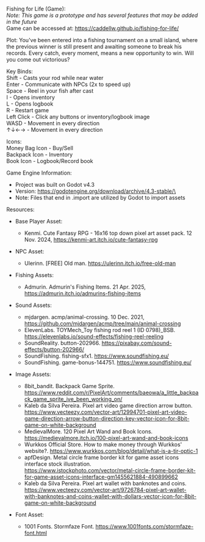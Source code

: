 Fishing for Life (Game):  
*Note: This game is a prototype and has several features that may be added in the future*  
Game can be accessed at: https://caddellw.github.io/fishing-for-life/

Plot: You've been entered into a fishing tournament on a small island, where the previous winner is still present and awaiting someone to break his records. Every catch, every moment, means a new opportunity to win. Will you come out victorious?

Key Binds:  
Shift - Casts your rod while near water  
Enter - Communicate with NPCs (2x to speed up)  
Space - Reel in your fish after cast  
I - Opens inventory  
L - Opens logbook  
R - Restart game  
Left Click - Click any buttons or inventory/logbook image  
WASD - Movement in every direction  
↑↓←→ - Movement in every direction  

Icons:  
Money Bag Icon - Buy/Sell  
Backpack Icon - Inventory  
Book Icon - Logbook/Record book  

Game Engine Information:
- Project was built on Godot v4.3
- Version: https://godotengine.org/download/archive/4.3-stable/\
- Note: Files that end in .import are utilized by Godot to import assets

Resources:  
- Base Player Asset:  
  - Kenmi. Cute Fantasy RPG - 16x16 top down pixel art asset pack. 12 Nov. 2024, https://kenmi-art.itch.io/cute-fantasy-rpg
- NPC Asset:
  - Ulerinn. [FREE] Old man. https://ulerinn.itch.io/free-old-man
- Fishing Assets:
  - Admurin. Admurin's Fishing Items. 21 Apr. 2025, https://admurin.itch.io/admurins-fishing-items
- Sound Assets:
  - mjdargen. acmp/animal-crossing. 10 Dec. 2021, https://github.com/mjdargen/acmp/tree/main/animal-crossing
  - ElevenLabs. TOYMech_Toy fishing rod reel 1 (ID 0798)_BSB. https://elevenlabs.io/sound-effects/fishing-reel-reeling
  - SoundReality. button-202966. https://pixabay.com/sound-effects/button-202966/
  - SoundFishing. fishing-sfx1. https://www.soundfishing.eu/
  - SoundFishing. game-bonus-144751. https://www.soundfishing.eu/
 
- Image Assets:
  - 8bit_bandit. Backpack Game Sprite. https://www.reddit.com/r/PixelArt/comments/baeowa/a_little_backpack_game_sprite_ive_been_working_on/
  - Kaleb da Silva Pereira. Pixel art video game direction arrow button. https://www.vecteezy.com/vector-art/12994701-pixel-art-video-game-direction-arrow-button-direction-key-vector-icon-for-8bit-game-on-white-background
  - MedievalMore. 120 Pixel Art Wand and Book Icons. https://medievalmore.itch.io/100-pixel-art-wand-and-book-icons
  - Wurkkos Official Store. How to make money through Wurkkos' website?. https://www.wurkkos.com/blog/detail/what-is-a-tir-optic-1
  - apfDesign. Metal circle frame border kit for game asset icons interface stock illustration. https://www.istockphoto.com/vector/metal-circle-frame-border-kit-for-game-asset-icons-interface-gm1455621884-490899662
  - Kaleb da Silva Pereira. Pixel art wallet with banknotes and coins. https://www.vecteezy.com/vector-art/9726784-pixel-art-wallet-with-banknotes-and-coins-wallet-with-dollars-vector-icon-for-8bit-game-on-white-background
  
- Font Asset:
  - 1001 Fonts. Stormfaze Font. https://www.1001fonts.com/stormfaze-font.html
